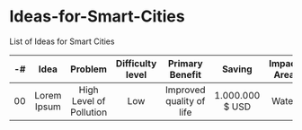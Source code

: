 # Ideas-for-Smart-Cities
List of Ideas for Smart Cities

| -# | Idea | Problem | Difficulty level | Primary Benefit | Saving | Impact Area | Academic Level | Repo URL |
| :------: | :------: | :-----: | :-----: | :----: | :-----: | :-----: | :-----: | :-----: |
| 00 | Lorem Ipsum | High Level of Pollution | Low | Improved quality of life | 1.000.000 $ USD | Water | School | [URL](https://github.com/smartcitiescommunity/ "Repo of ") |

